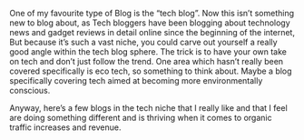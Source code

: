 One of my favourite type of Blog is the “tech blog”.  Now this isn’t something new to blog about, 
as Tech bloggers have been blogging about 
technology news and gadget reviews in detail online since the beginning of the internet, 
But because it’s such a vast niche, you could carve out yourself a really good angle within the tech blog sphere. 
The trick is to have your own take on tech and don’t just follow the trend. 
One area which hasn’t really been covered specifically is eco tech,
so something to think about. Maybe a blog specifically covering tech 
aimed at becoming more environmentally conscious.

Anyway, here’s a few blogs in the tech niche that I really like and that I feel are doing something different and is thriving when it comes to organic traffic increases and revenue.
